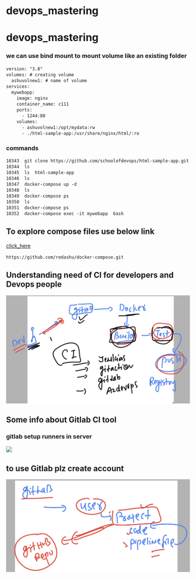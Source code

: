 # devops_mastering

# devops_mastering

### we can use bind mount to mount volume like an existing folder

```
version: "3.8"
volumes: # creating volume 
  ashuvolnew1: # name of volume 
services:
  mywebapp:
    image: nginx
    container_name: c111
    ports:
      - 1244:80 
    volumes:
      - ashuvolnew1:/opt/mydata:rw
      - ./html-sample-app:/usr/share/nginx/html/:ro 
```
### commands

```
10343  git clone https://github.com/schoolofdevops/html-sample-app.git
10344  ls
10345  ls  html-sample-app
10346  ls
10347  docker-compose up -d
10348  ls
10349  docker-compose ps
10350  ls
10351  docker-compose ps
10352  docker-compose exec -it mywebapp  bash 
```

## To explore compose files use below link

[click_here](https://github.com/redashu/docker-compose.git)

```
https://github.com/redashu/docker-compose.git
```

## Understanding need of CI for developers and Devops people 

<img src="ci.png">

## Some info about Gitlab CI tool 

### gitlab setup runners in server 
<img src="runners.png">

## to use Gitlab plz create account 

<img src="acc.png">

